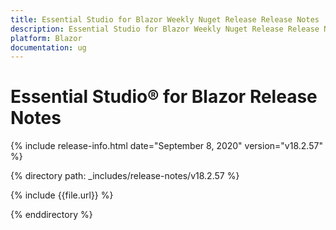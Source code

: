 ```yaml
---
title: Essential Studio for Blazor Weekly Nuget Release Release Notes  
description: Essential Studio for Blazor Weekly Nuget Release Release Notes  
platform: Blazor
documentation: ug
---
```


# Essential Studio&reg; for Blazor  Release Notes  

{% include release-info.html date="September 8, 2020"  version="v18.2.57" %} 

{% directory path: _includes/release-notes/v18.2.57 %}

{% include {{file.url}} %}

{% enddirectory %}

